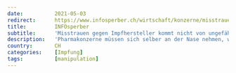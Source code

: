 ```yaml
---
date:          2021-05-03
redirect:      https://www.infosperber.ch/wirtschaft/konzerne/misstrauen-gegen-impfhersteller-kommt-nicht-von-ungefaehr/
title:         INFOsperber
subtitle:      'Misstrauen gegen Impfhersteller kommt nicht von ungefähr'
description:   'Pharmakonzerne müssen sich selber an der Nase nehmen, wenn man ihnen unterschiebt, Arzneimittelstudien zurechtzubiegen.'
country:       CH
categories:    [Impfung]
tags:          [manipulation]
---
```

